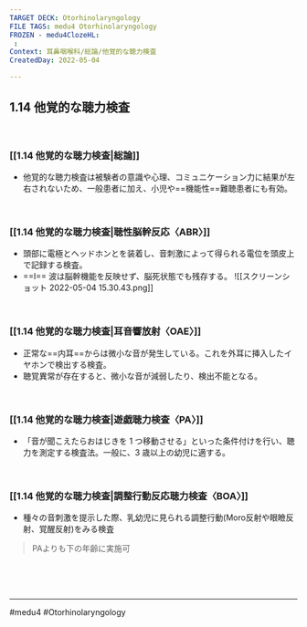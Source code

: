 ```yaml
---
TARGET DECK: Otorhinolaryngology
FILE TAGS: medu4 Otorhinolaryngology
FROZEN - medu4ClozeHL:
 : 
Context: 耳鼻咽喉科/総論/他覚的な聴力検査
CreatedDay: 2022-05-04

---
```


## 1.14 他覚的な聴力検査

<br>

### [[1.14 他覚的な聴力検査|総論]]
* 他覚的な聴力検査は被験者の意識や心理、コミュニケーション力に結果が左右されないため、一般患者に加え、小児や==機能性==難聴患者にも有効。
<!--ID: 1651896784391-->


<br>

### [[1.14 他覚的な聴力検査|聴性脳幹反応〈ABR〉]]
* 頭部に電極とヘッドホンとを装着し、音刺激によって得られる電位を頭皮上で記録する検査。
*  ==I== 波は脳幹機能を反映せず、脳死状態でも残存する。
![[スクリーンショット 2022-05-04 15.30.43.png]]
<!--ID: 1651896784399-->


<br>

### [[1.14 他覚的な聴力検査|耳音響放射〈OAE〉]]
* 正常な==内耳==からは微小な音が発生している。これを外耳に挿入したイヤホンで検出する検査。
* 聴覚異常が存在すると、微小な音が減弱したり、検出不能となる。
<!--ID: 1651896784407-->


<br>

### [[1.14 他覚的な聴力検査|遊戯聴力検査〈PA〉]]
* 「音が聞こえたらおはじきを 1 つ移動させる」といった条件付けを行い、聴力を測定する検査法。一般に、3 歳以上の幼児に適する。


<br>

### [[1.14 他覚的な聴力検査|調整行動反応聴力検査〈BOA〉]]
* 種々の音刺激を提示した際、乳幼児に見られる調整行動(Moro反射や眼瞼反射、覚醒反射)をみる検査
>PAよりも下の年齢に実施可


<br><br><br>

---
#medu4 #Otorhinolaryngology 